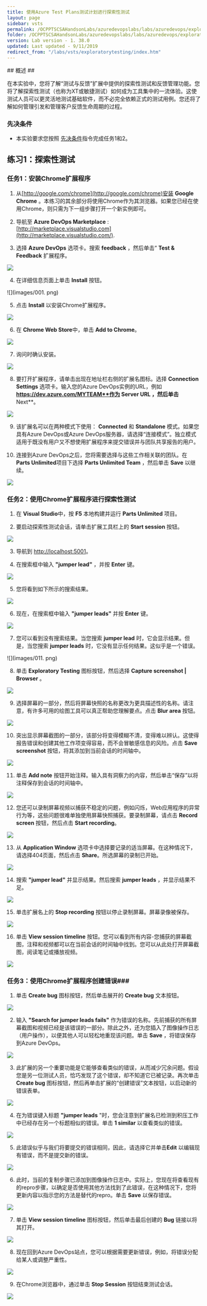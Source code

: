 ```yaml
---
title: 使用Azure Test Plans测试计划进行探索性测试
layout: page
sidebar: vsts
permalink: /OCPPTSCSAHandsonLabs/azuredevopslabs/labs/azuredevops/exploratorytesting/
folder: /OCPPTSCSAHandsonLabs/azuredevopslabs/labs/azuredevops/exploratorytesting/
version: Lab version - 1. 38.0
updated: Last updated - 9/11/2019
redirect_from: "/labs/vsts/exploratorytesting/index.htm"
---
```

<div class="rw-ui-container"></div>
<a name="概述"></a>
## 概述 ##

在本实验中，您将了解“测试与反馈”扩展中提供的探索性测试和反馈管理功能。您将了解探索性测试（也称为XT或敏捷测试）如何成为工具集中的一流体验。这使测试人员可以更灵活地测试基础软件，而不必完全依赖正式的测试用例。您还将了解如何管理引发和管理客户反馈生命周期的过程。


<a name="先决条件"></a>
### 先决条件 ###

- 本实验要求您按照 <a href="../prereq/">先决条件</a>指令完成任务1和2。

<a name="Exercise1"> </a>
## 练习1：探索性测试 ##

<a name="Ex1Task1"> </a>
### 任务1：安装Chrome扩展程序 ###

1. 从[http://google.com/chrome](http://google.com/chrome)安装  **Google Chrome** 。本练习的其余部分将使用Chrome作为其浏览器。如果您已经在使用Chrome，则只需为下一组步骤打开一个新实例即可。

2. 导航至 **Azure DevOps Marketplace** : [http://marketplace.visualstudio.com](http://marketplace.visualstudio.com/).

3. 选择 **Azure DevOps** 选项卡。搜索 **feedback** ，然后单击“  **Test & Feedback** 扩展程序。

 ![](images/000.png)


4. 在详细信息页面上单击 **Install** 按钮。

 ![](images/001. png)

5. 点击 **Install** 以安装Chrome扩展程序。

 ![](images/002.png)

6. 在 **Chrome Web Store**中，单击 **Add to Chrome**。

 ![](images/003.png)

7. 询问时确认安装。

 ![](images/004.png)

8. 要打开扩展程序，请单击出现在地址栏右侧的扩展名图标。选择 **Connection Settings** 选项卡。输入您的Azure DevOps实例的URL，例如 **https://dev.azure.com/MYTEAM**作为 **Server URL** ，然后单击**Next**。

 ![](images/005.png)

9. 该扩展名可以在两种模式下使用： **Connected** 和 **Standalone** 模式。如果您具有Azure DevOps或Azure DevOps服务器，请选择“连接模式”。独立模式适用于既没有用户又不想使用扩展程序来提交错误并与团队共享报告的用户。

10. 连接到Azure DevOps之后，您将需要选择与这些工作相关联的团队。在 **Parts Unlimited**项目下选择 **Parts Unlimited Team** ，然后单击 **Save** 以继续。

 ![](images/006.png)

<a name="Ex1Task2"> </a>
### 任务2：使用Chrome扩展程序进行探索性测试 ###

1. 在 **Visual Studio**中，按 **F5** 本地构建并运行 **Parts Unlimited** 项目。

2. 要启动探索性测试会话，请单击扩展工具栏上的 **Start session** 按钮。

 ![](images/007.png)

3. 导航到 [http://localhost:5001](http://localhost:5001/)。

4. 在搜索框中输入 **"jumper lead"**  ，并按 **Enter** 键。

 ![](images/008.png)

5. 您将看到如下所示的搜索结果。

 ![](images/009.png)

6. 现在，在搜索框中输入 **"jumper leads"** 并按 **Enter** 键。

 ![](images/010.png)

7. 您可以看到没有搜索结果。当您搜索 **jumper lead** 时，它会显示结果。但是，当您搜索 **jumper leads** 时，它没有显示任何结果。这似乎是一个错误。

 ![](images/011. png)

8. 单击 **Exploratory Testing** 图标按钮，然后选择 **Capture screenshot | Browser** 。

 ![](images/012.png)

9. 选择屏幕的一部分，然后将屏幕快照的名称更改为更具描述性的名称。请注意，有许多可用的绘图工具可以真正帮助您理解要点。点击 **Blur area** 按钮。

 ![](images/013.png)

10. 突出显示屏幕截图的一部分，该部分将变得模糊不清，变得难以辨认。这使得报告错误和创建其他工作项变得容易，而不会冒敏感信息的风险。点击 **Save screenshot** 按钮，将其添加到当前会话的时间轴中。

 ![](images/014.png)

11. 单击 **Add note** 按钮开始注释。输入具有洞察力的内容，然后单击“保存”以将注释保存到会话的时间轴中。

 ![](images/015.png)

12. 您还可以录制屏幕视频以捕获不稳定的问题，例如闪烁，Web应用程序的异常行为等，这些问题很难单独使用屏幕快照捕获。要录制屏幕，请点击 **Record screen** 按钮，然后点击 **Start recording**。

 ![](images/016.png)

13. 从 **Application Window** 选项卡中选择要记录的适当屏幕。在这种情况下，请选择404页面，然后点击 **Share**。所选屏幕的录制已开始。

 ![](images/017.png)

14. 搜索 **"jumper lead"** 并显示结果。然后搜索 **jumper leads** ，并显示结果不足。

 ![](images/018.png)

15. 单击扩展名上的 **Stop recording** 按钮以停止录制屏幕。屏幕录像被保存。

 ![](images/019.png)

16. 单击 **View session timeline** 按钮。您可以看到所有内容-您捕获的屏幕截图，注释和视频都可以在当前会话的时间轴中找到。您可以从此处打开屏幕截图，阅读笔记或播放视频。

 ![](images/020.png)

<a name="Ex1Task3"> </a>
### 任务3：使用Chrome扩展程序创建错误###

1. 单击 **Create bug** 图标按钮，然后单击展开的 **Create bug** 文本按钮。

![](images/021.png)

2. 输入 **"Search for jumper leads fails"** 作为错误的名称。先前捕获的所有屏幕截图和视频已经是该错误的一部分。除此之外，还为您插入了图像操作日志（用户操作），以便其他人可以轻松地重现该问题。单击 **Save** ，将错误保存到Azure DevOps。

 ![](images/022.png)

3. 此扩展的另一个重要功能是它能够查看类似的错误，从而减少冗余问题。假设您是另一位测试人员，恰巧发现了这个错误，却不知道它已被记录。再次单击 **Create bug** 图标按钮，然后再单击扩展的“创建错误”文本按钮，以启动新的错误表单。

 ![](images/023.png)

4. 在为错误键入标题 **"jumper leads** "时，您会注意到扩展名已检测到积压工作中已经存在另一个标题相似的错误。单击 **1 similar** 以查看类似的错误。

 ![](images/024.png)

5. 此错误似乎与我们将要提交的错误相同，因此，请选择它并单击**Edit** 以编辑现有错误，而不是提交新的错误。

 ![](images/025.png)

6. 此时，当前的复制步骤已添加到图像操作日志中。实际上，您现在将查看现有的repro步骤，以确定是否使用其他方法找到了此错误，在这种情况下，您将更新内容以指示您的方法是替代的repro。单击 **Save** 以保存错误。

 ![](images/026.png)

7. 单击 **View session timeline** 图标按钮，然后单击最后创建的 **Bug** 链接以将其打开。

 ![](images/027.png)

8. 现在回到Azure DevOps站点，您可以根据需要更新错误，例如，将错误分配给某人或调整严重性。

 ![](images/028.png)

9. 在Chrome浏览器中，通过单击 **Stop Session** 按钮结束测试会话。

 ![](images/029.png)
